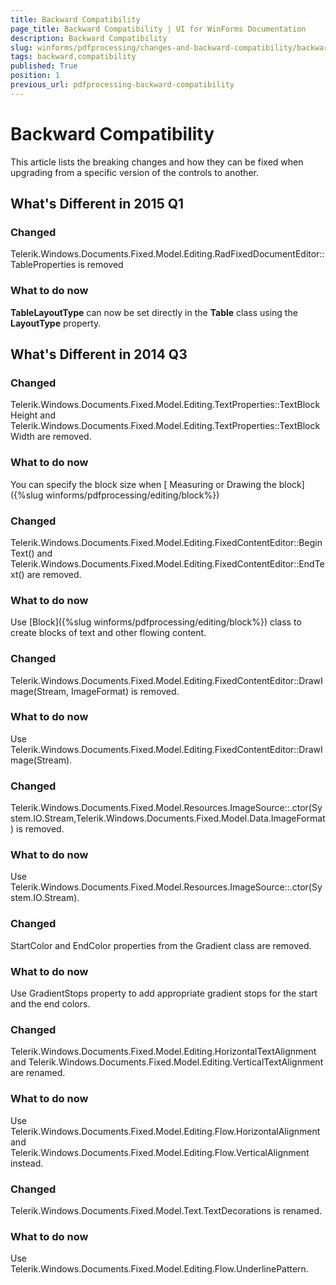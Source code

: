 ```yaml
---
title: Backward Compatibility
page_title: Backward Compatibility | UI for WinForms Documentation
description: Backward Compatibility
slug: winforms/pdfprocessing/changes-and-backward-compatibility/backward-compatibility
tags: backward,compatibility
published: True
position: 1
previous_url: pdfprocessing-backward-compatibility
---
```


# Backward Compatibility

This article lists the breaking changes and how they can be fixed when upgrading from a specific version of the controls to another.

## What's Different in 2015 Q1

### Changed
          

Telerik.Windows.Documents.Fixed.Model.Editing.RadFixedDocumentEditor::TableProperties is removed

### What to do now

__TableLayoutType__ can now be set directly in the __Table__ class using the __LayoutType__ property.

## What's Different in 2014 Q3

### Changed

Telerik.Windows.Documents.Fixed.Model.Editing.TextProperties::TextBlockHeight and Telerik.Windows.Documents.Fixed.Model.Editing.TextProperties::TextBlockWidth are removed.

### What to do now

You can specify the block size when [ Measuring or Drawing the block]({%slug winforms/pdfprocessing/editing/block%})

### Changed

Telerik.Windows.Documents.Fixed.Model.Editing.FixedContentEditor::BeginText() and Telerik.Windows.Documents.Fixed.Model.Editing.FixedContentEditor::EndText() are removed.

### What to do now

Use [Block]({%slug winforms/pdfprocessing/editing/block%}) class to create blocks of text and other flowing content.

### Changed

Telerik.Windows.Documents.Fixed.Model.Editing.FixedContentEditor::DrawImage(Stream, ImageFormat) is removed.

### What to do now

Use Telerik.Windows.Documents.Fixed.Model.Editing.FixedContentEditor::DrawImage(Stream).

### Changed

Telerik.Windows.Documents.Fixed.Model.Resources.ImageSource::.ctor(System.IO.Stream,Telerik.Windows.Documents.Fixed.Model.Data.ImageFormat) is removed.

### What to do now

Use Telerik.Windows.Documents.Fixed.Model.Resources.ImageSource::.ctor(System.IO.Stream).

### Changed

StartColor and EndColor properties from the Gradient class are removed.

### What to do now

Use GradientStops property to add appropriate gradient stops for the start and the end colors.

### Changed

Telerik.Windows.Documents.Fixed.Model.Editing.HorizontalTextAlignment and Telerik.Windows.Documents.Fixed.Model.Editing.VerticalTextAlignment are renamed.

### What to do now

Use Telerik.Windows.Documents.Fixed.Model.Editing.Flow.HorizontalAlignment and Telerik.Windows.Documents.Fixed.Model.Editing.Flow.VerticalAlignment instead.

### Changed

Telerik.Windows.Documents.Fixed.Model.Text.TextDecorations is renamed.

### What to do now

Use Telerik.Windows.Documents.Fixed.Model.Editing.Flow.UnderlinePattern.
